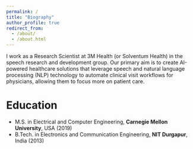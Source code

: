 ```yaml
---
permalink: /
title: "Biography"
author_profile: true
redirect_from:
  - /about/
  - /about.html
---
```


I work as a Research Scientist at 3M Health (or Solventum Health) in the speech research and development group. Our primary aim is to create AI-powered healthcare solutions that leverage speech and natural language processing (NLP) technology to automate clinical visit workflows for physicians, allowing them to focus more on patient care.

Education
======
* M.S. in Electrical and Computer Engineering, **Carnegie Mellon University**, USA (2019)
* B.Tech. in Electronics and Communication Engineering, **NIT Durgapur**, India (2013)

<!---
Publications
======
* Machine Learning
  * **Ghosh, Arindam**, Thomas Schaaf, and Matthew Gormley. "Adafocal: Calibration-aware adaptive focal loss." Advances in **Neural Information Processing Systems** 35 (2022): 1583-1595. <https://proceedings.neurips.cc/paper_files/paper/2022/hash/0a692a24dbc744fca340b9ba33bc6522-Abstract-Conference.html>
  * **Ghosh, A.**, Fuhs, M., Bagchi, D., Farahani, B., Woszczyna, M. (2022) Low-resource Low-footprint Wake-word Detection using Knowledge Distillation. Proc. **Interspeech** 2022, 3739-3743, doi: 10.21437/Interspeech.2022-529. <https://www.isca-archive.org/interspeech_2022/ghosh22_interspeech.html>
  * Zhang, Longxiang, Renato Negrinho, **Arindam Ghosh**, Vasudevan Jagannathan, Hamid Reza Hassanzadeh, Thomas Schaaf, and Matthew R. Gormley. "Leveraging Pretrained Models for Automatic Summarization of Doctor-Patient Conversations." In Findings of the Association for Computational Linguistics: **EMNLP** 2021, pp. 3693-3712. 2021. <https://aclanthology.org/2021.findings-emnlp.313/>

* Wireless Communication
  * **Ghosh, Arindam**, and Harpreet S. Dhillon. "Performance analysis of MRC under spatially correlated interference using mixture-based method." **IEEE Communications Letters** 22.11 (2018): 2314-2317. <https://ieeexplore.ieee.org/document/8464045>
  * **Ghosh, Arindam**. "Mixture-based modeling of spatially correlated interference in a Poisson field of interferers." **IEEE Communications Letters** 21.11 (2017): 2496-2499. <https://ieeexplore.ieee.org/document/8012379>
  * **Ghosh, Arindam**, Gourab Ghatak, and Aniruddha Chandra. "SEP of dual-ring star-QAM over FSO channels with atmospheric turbulence." 2014 International Conference on Signal Processing and Communications (**SPCOM**). IEEE, 2014. <https://ieeexplore.ieee.org/document/6983963>
  * **Ghosh, Arindam**, Jae-Won Lee, and Ho-Shin Cho. "Throughput and energy efficiency of a cooperative hybrid ARQ protocol for underwater acoustic sensor networks." **Sensors** 13.11 (2013): 15385-15408. <https://www.mdpi.com/1424-8220/13/11/15385>
  -->

